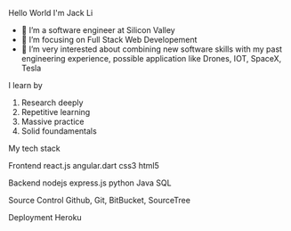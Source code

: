 Hello World I'm Jack Li
- 🔭 I’m a software engineer at Silicon Valley
- 🌱 I’m focusing on Full Stack Web Developement
- 👯 I’m very interested about combining new software skills with my past engineering experience, possible application like Drones, IOT, SpaceX, Tesla

I learn by 
1. Research deeply
2. Repetitive learning
3. Massive practice
4. Solid foundamentals

My tech stack

Frontend
react.js angular.dart css3 html5 

Backend
nodejs express.js python Java SQL

Source Control
Github, Git, BitBucket, SourceTree

Deployment
Heroku
